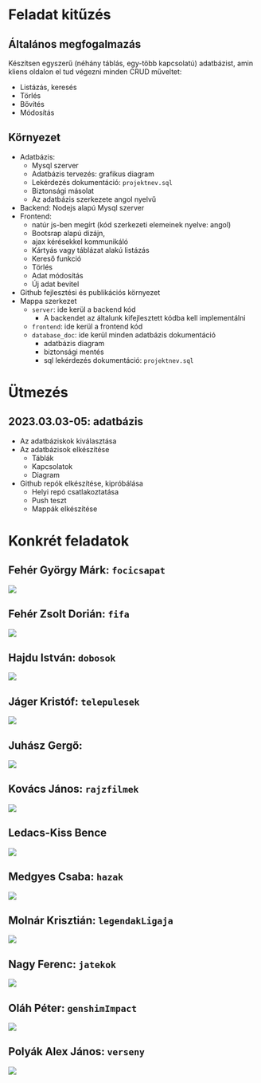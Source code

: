# Feladat kitűzés

## Általános megfogalmazás
Készítsen egyszerű (néhány táblás, egy-több kapcsolatú) adatbázist, amin kliens oldalon el tud végezni minden CRUD műveltet:
- Listázás, keresés
- Törlés
- Bővítés
- Módosítás

## Környezet
- Adatbázis: 
    - Mysql szerver
    - Adatbázis tervezés: grafikus diagram
    - Lekérdezés dokumentáció: `projektnev.sql`
    - Biztonsági másolat
    - Az adatbázis szerkezete angol nyelvű
- Backend: Nodejs alapú Mysql szerver
- Frontend: 
    - natúr js-ben megírt (kód szerkezeti elemeinek nyelve: angol)
    - Bootsrap alapú dizájn, 
    - ajax kérésekkel kommunikáló
    - Kártyás vagy táblázat alakú listázás
    - Kereső funkció
    - Törlés
    - Adat módosítás
    - Új adat bevitel
- Github fejlesztési és publikációs környezet
- Mappa szerkezet
    - `server`: ide kerül a backend kód
        - A backendet az általunk kifejlesztett kódba kell implementálni
    - `frontend`: ide kerül a frontend kód
    - `database_doc`: ide kerül minden adatbázis dokumentáció
        - adatbázis diagram
        - biztonsági mentés
        - sql lekérdezés dokumentáció: `projektnev.sql`

# Ütmezés
## 2023.03.03-05: adatbázis
- Az adatbáziskok kiválasztása
- Az adatbázisok elkészítése
    - Táblák
    - Kapcsolatok
    - Diagram
- Github repók elkészítése, kipróbálása
    - Helyi repó csatlakoztatása
    - Push teszt
    - Mappák elkészítése    

# Konkrét feladatok
## Fehér György Márk: `focicsapat`
![](./_feladatok/focicsapat/focicsapat.jpg)

## Fehér Zsolt Dorián: `fifa`
![](./_feladatok/fifa/fifa.jpg)

## Hajdu István: `dobosok`
![](./_feladatok/dobosok/dobosok.jpg)

## Jáger Kristóf: `telepulesek`
![](./_feladatok/telepulesek/telepulesek.jpg)

## Juhász Gergő: 
![](./_feladatok/)

## Kovács János: `rajzfilmek`
![](./_feladatok/rajzfilmek/rajzfilmek.jpg)

## Ledacs-Kiss Bence
![](./_feladatok/)

## Medgyes Csaba: `hazak`
![](./_feladatok/)

## Molnár Krisztián: `legendakLigaja`
![](./_feladatok/legendakLigaja/legendakLigaja.jpg)

## Nagy Ferenc: `jatekok`
![](./_feladatok/jatekok/jatekok.jpg)

## Oláh Péter: `genshimImpact`
![](./_feladatok/)

## Polyák Alex János: `verseny`
![](./_feladatok/)

